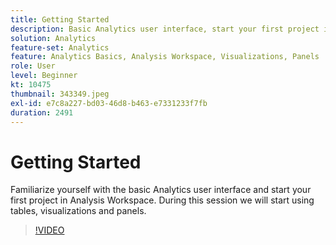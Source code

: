 ```yaml
---
title: Getting Started
description: Basic Analytics user interface, start your first project in Analysis Workspace, start using tables, visualizations and panels.
solution: Analytics
feature-set: Analytics
feature: Analytics Basics, Analysis Workspace, Visualizations, Panels
role: User
level: Beginner
kt: 10475
thumbnail: 343349.jpeg
exl-id: e7c8a227-bd03-46d8-b463-e7331233f7fb
duration: 2491
---
```

# Getting Started

Familiarize yourself with the basic Analytics user interface and start your first project in Analysis Workspace. During this session we will start using tables, visualizations and panels.

>[!VIDEO](https://video.tv.adobe.com/v/343349/?quality=12&learn=on)

